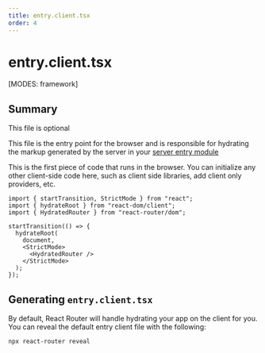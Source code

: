 ```yaml
---
title: entry.client.tsx
order: 4
---
```


# entry.client.tsx

[MODES: framework]

## Summary

<docs-info>
This file is optional
</docs-info>

This file is the entry point for the browser and is responsible for hydrating the markup generated by the server in your [server entry module][server-entry]

This is the first piece of code that runs in the browser. You can initialize any other client-side code here, such as client side libraries, add client only providers, etc.

```tsx filename=app/entry.client.tsx
import { startTransition, StrictMode } from "react";
import { hydrateRoot } from "react-dom/client";
import { HydratedRouter } from "react-router/dom";

startTransition(() => {
  hydrateRoot(
    document,
    <StrictMode>
      <HydratedRouter />
    </StrictMode>
  );
});
```

## Generating `entry.client.tsx`

By default, React Router will handle hydrating your app on the client for you. You can reveal the default entry client file with the following:

```shellscript nonumber
npx react-router reveal
```

[server-entry]: ./entry.server.tsx
